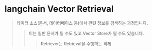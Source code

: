 # langchain Vector Retrieval

> 데이터 소스(문서, 데이터베이스 등)에서 관련 정보를 검색하는 과정입니다.
>
> > 이는 일반 문서가 될 수도 있고 Vector Store가 될 수도 있습니다.
> >
> > > Retriever는 Retrieval을 수행하는 객체
